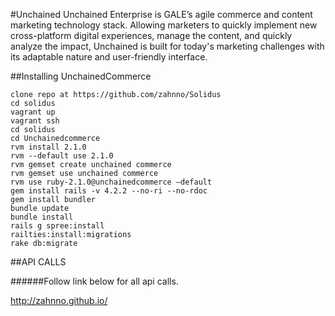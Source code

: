 #Unchained
Unchained Enterprise is GALE’s agile commerce and content marketing technology stack. Allowing marketers to quickly implement new cross-platform digital experiences, manage the content, and quickly analyze the impact, Unchained is built for today's marketing challenges with its adaptable nature and user-friendly interface.

##Installing UnchainedCommerce

```
clone repo at https://github.com/zahnno/Solidus
cd solidus
vagrant up
vagrant ssh
cd solidus
cd Unchainedcommerce
rvm install 2.1.0
rvm --default use 2.1.0
rvm gemset create unchained commerce
rvm gemset use unchained commerce
rvm use ruby-2.1.0@unchainedcommerce —default
gem install rails -v 4.2.2 --no-ri --no-rdoc
gem install bundler
bundle update
bundle install
rails g spree:install
railties:install:migrations
rake db:migrate
```

##API CALLS

######Follow link below for all api calls.

http://zahnno.github.io/

